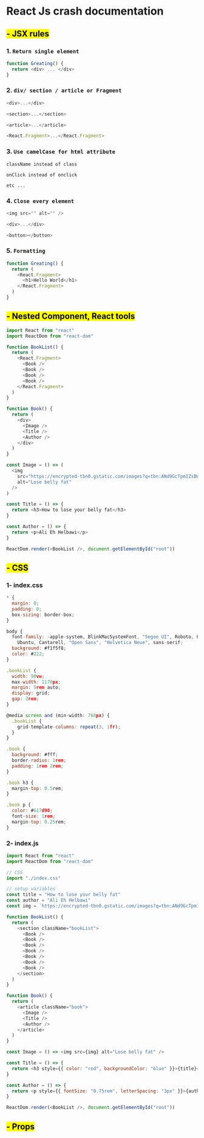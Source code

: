 # React Js crash documentation

## <mark>- JSX rules</mark>

### 1. `Return single element`

```javascript
function Greating() {
  return <div> ... </div>
}
```

### 2. `div/ section / article or Fragment`

```javascript
<div>...</div>

<section>...</section>

<article>...</article>

<React.Fragment>...</React.Fragment>
```

### 3. `Use camelCase for html attribute`

```
className instead of class

onClick instead of onclick

etc ...
```

### 4. `Close every element`

```javascript
<img src="" alt="" />

<div>...</div>

<button></button>
```

### 5. `Formatting`

```javascript
function Greating() {
  return (
    <React.Fragment>
      <h1>Hello World</h1>
    </React.Fragment>
  )
}
```

## <mark>- Nested Component, React tools</mark>

```javascript
import React from "react"
import ReactDom from "react-dom"

function BookList() {
  return (
    <React.Fragment>
      <Book />
      <Book />
      <Book />
      <Book />
    </React.Fragment>
  )
}

function Book() {
  return (
    <div>
      <Image />
      <Title />
      <Author />
    </div>
  )
}

const Image = () => (
  <img
    src="https://encrypted-tbn0.gstatic.com/images?q=tbn:ANd9GcTpmIZsBWiKrffTcn49P_KYZlo1sjMCb-DX6g&usqp=CAU"
    alt="Lose belly fat"
  />
)

const Title = () => {
  return <h3>How to lose your belly fat</h3>
}

const Author = () => {
  return <p>Ali Eh Helbawi</p>
}

ReactDom.render(<BookList />, document.getElementById("root"))
```

## <mark>- CSS </mark>

### 1- index.css

```javascript
* {
  margin: 0;
  padding: 0;
  box-sizing: border-box;
}

body {
  font-family: -apple-system, BlinkMacSystemFont, "Segoe UI", Roboto, Oxygen,
    Ubuntu, Cantarell, "Open Sans", "Helvetica Neue", sans-serif;
  background: #f1f5f8;
  color: #222;
}

.bookList {
  width: 90vw;
  max-width: 1170px;
  margin: 5rem auto;
  display: grid;
  gap: 2rem;
}

@media screen and (min-width: 768px) {
  .bookList {
    grid-template-columns: repeat(3, 1fr);
  }
}

.book {
  background: #fff;
  border-radius: 1rem;
  padding: 1rem 2rem;
}

.book h3 {
  margin-top: 0.5rem;
}

.book p {
  color: #617d98;
  font-size: 1rem;
  margin-top: 0.25rem;
}


```

### 2- index.js

```javascript
import React from "react"
import ReactDom from "react-dom"

// CSS
import "./index.css"

// setup variables
const title = "How to lose your belly fat"
const author = "Ali Eh Helbawi"
const img = `https://encrypted-tbn0.gstatic.com/images?q=tbn:ANd9GcTpmIZsBWiKrffTcn49P_KYZlo1sjMCb-DX6g&usqp=CAU`

function BookList() {
  return (
    <section className="bookList">
      <Book />
      <Book />
      <Book />
      <Book />
      <Book />
      <Book />
      <Book />
    </section>
  )
}

function Book() {
  return (
    <article className="book">
      <Image />
      <Title />
      <Author />
    </article>
  )
}

const Image = () => <img src={img} alt="Lose belly fat" />

const Title = () => {
  return <h3 style={{ color: "red", backgroundColor: "blue" }}>{title}</h3>
}

const Author = () => {
  return <p style={{ fontSize: "0.75rem", letterSpacing: "3px" }}>{author}</p>
}

ReactDom.render(<BookList />, document.getElementById("root"))
```

## <mark>- Props </mark>
